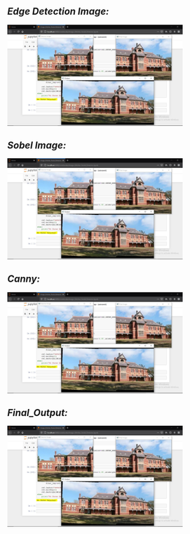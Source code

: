 
## ***_Edge Detection Image:_***

<img src="https://github.com/Godson-Thomas/Stitching-Images-OpenCV-Facial_Detection/blob/master/Output.JPG" width="400"><br>

## ***_Sobel Image:_***

<img src="https://github.com/Godson-Thomas/Stitching-Images-OpenCV-Facial_Detection/blob/master/Output.JPG" width="400"><br>

## ***_Canny:_***

<img src="https://github.com/Godson-Thomas/Stitching-Images-OpenCV-Facial_Detection/blob/master/Output.JPG" width="400"><br>

## ***_Final_Output:_***

<img src="https://github.com/Godson-Thomas/Stitching-Images-OpenCV-Facial_Detection/blob/master/Output.JPG" width="400">
